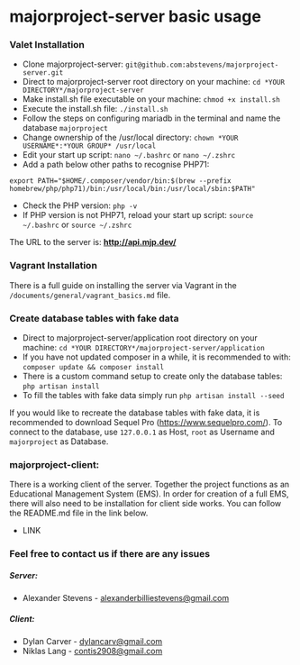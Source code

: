 # majorproject-server basic usage

### Valet Installation
- Clone majorproject-server: `git@github.com:abstevens/majorproject-server.git`
- Direct to majorproject-server root directory on your machine: `cd *YOUR DIRECTORY*/majorproject-server`
- Make install.sh file executable on your machine: `chmod +x install.sh`
- Execute the install.sh file: `./install.sh`
- Follow the steps on configuring mariadb in the terminal and name the database `majorproject`
- Change ownership of the /usr/local directory: `chown *YOUR USERNAME*:*YOUR GROUP* /usr/local`
- Edit your start up script: `nano ~/.bashrc` or `nano ~/.zshrc`
- Add a path below other paths to recognise PHP71:
```
export PATH="$HOME/.composer/vendor/bin:$(brew --prefix homebrew/php/php71)/bin:/usr/local/bin:/usr/local/sbin:$PATH"
```
- Check the PHP version: `php -v`
- If PHP version is not PHP71, reload your start up script: `source ~/.bashrc` or `source ~/.zshrc`

The URL to the server is: **http://api.mjp.dev/**

### Vagrant Installation
There is a full guide on installing the server via Vagrant in the `/documents/general/vagrant_basics.md` file.

### Create database tables with fake data
- Direct to majorproject-server/application root directory on your machine: `cd *YOUR DIRECTORY*/majorproject-server/application`
- If you have not updated composer in a while, it is recommended to with: `composer update && composer install`
- There is a custom command setup to create only the database tables: `php artisan install`
- To fill the tables with fake data simply run `php artisan install --seed`

If you would like to recreate the database tables with fake data, it is recommended to download Sequel Pro (https://www.sequelpro.com/). To
connect to the database, use `127.0.0.1` as Host, `root` as Username and `majorproject` as Database.

### majorproject-client:
There is a working client of the server. Together the project functions as an Educational Management System (EMS). In order for creation of a 
full EMS, there will also need to be installation for client side works. You can follow the README.md file in the link below.

- LINK

### Feel free to contact us if there are any issues

##### Server:
- Alexander Stevens - alexanderbilliestevens@gmail.com

##### Client:
- Dylan Carver - dylancarv@gmail.com
- Niklas Lang - contis2908@gmail.com
